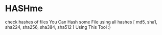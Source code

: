 # HASHme
check hashes of files You Can Hash some File using all hashes [ md5, sha1, sha224, sha256, sha384, sha512 ] Using This Tool :)
